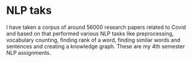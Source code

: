 # NLP taks
I have taken a corpus of around 56000 research papers related to Covid and based on that performed various NLP tasks like preprocessing, vocabulary counting, finding rank of a word, finding similar words and sentences and creating a knowledge graph. These are my 4th semester NLP assignments. 
